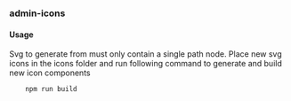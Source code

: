 ### admin-icons

#### Usage

Svg to generate from must only contain a single path node. Place new svg icons in the icons folder and run following command to generate and build new icon components

        npm run build
